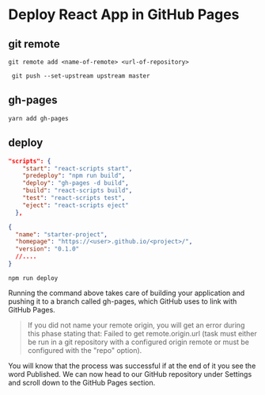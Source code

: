 # Deploy React App in GitHub Pages

## git remote

```
git remote add <name-of-remote> <url-of-repository>
```

```
 git push --set-upstream upstream master
```

## gh-pages

```
yarn add gh-pages
```

## deploy

```json
"scripts": {
    "start": "react-scripts start",
    "predeploy": "npm run build",
    "deploy": "gh-pages -d build",
    "build": "react-scripts build",
    "test": "react-scripts test",
    "eject": "react-scripts eject"
  },
```

```json
{
  "name": "starter-project",
  "homepage": "https://<user>.github.io/<project>/",
  "version": "0.1.0"
  //....
}
```

```
npm run deploy
```

Running the command above takes care of building your application and pushing it to a branch called gh-pages, which GitHub uses to link with GitHub Pages.

> If you did not name your remote origin, you will get an error during this phase stating that: Failed to get remote.origin.url (task must either be run in a git repository with a configured origin remote or must be configured with the "repo" option).

You will know that the process was successful if at the end of it you see the word Published. We can now head to our GitHub repository under Settings and scroll down to the GitHub Pages section.
